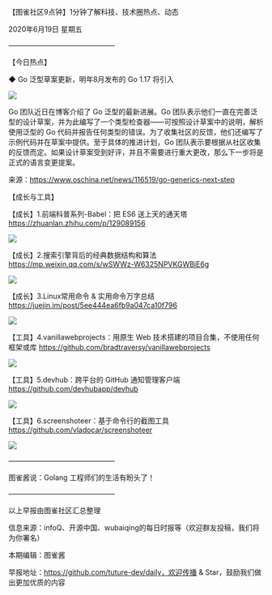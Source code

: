 【图雀社区9点钟】1分钟了解科技、技术圈热点、动态

2020年6月19日 星期五

———————————————

【今日热点】   

 ◆ Go 泛型草案更新，明年8月发布的 Go 1.17 将引入

![](https://imgkr.cn-bj.ufileos.com/47faea7c-bdb6-443e-8d78-9caab69e6efb.jpeg)

Go 团队近日在博客介绍了 Go 泛型的最新进展。Go 团队表示他们一直在完善泛型的设计草案，并为此编写了一个类型检查器——可按照设计草案中的说明，解析使用泛型的 Go 代码并报告任何类型的错误。为了收集社区的反馈，他们还编写了示例代码并在草案中提供。至于具体的推进计划，Go 团队表示要根据从社区收集的反馈而定。如果设计草案受到好评，并且不需要进行重大更改，那么下一步将是正式的语言变更提案。

来源：https://www.oschina.net/news/116519/go-generics-next-step

【成长与工具】   

【成长】1.前端科普系列-Babel：把 ES6 送上天的通天塔 https://zhuanlan.zhihu.com/p/129089156

![](https://imgkr.cn-bj.ufileos.com/c398f22f-76e0-49dc-a803-a9b68bb8bd2b.jpg)

【成长】2.搜索引擎背后的经典数据结构和算法 https://mp.weixin.qq.com/s/wSWWz-W6325NPVKGWBiE6g

![](https://imgkr.cn-bj.ufileos.com/34eee217-9d8a-404f-8e70-8578e3f5205f.jpeg)

【成长】3.Linux常用命令 & 实用命令万字总结 https://juejin.im/post/5ee444ea6fb9a047ca10f796

![](https://imgkr.cn-bj.ufileos.com/e681acf0-69dc-4d43-a4a1-c13aed3f99ad.png)

【工具】4.vanillawebprojects：用原生 Web 技术搭建的项目合集，不使用任何框架或库 https://github.com/bradtraversy/vanillawebprojects

![](https://imgkr.cn-bj.ufileos.com/9d7e59cf-00e3-4680-afa6-dccb6b77e03c.png)

【工具】5.devhub：跨平台的 GitHub 通知管理客户端 https://github.com/devhubapp/devhub

![](https://imgkr.cn-bj.ufileos.com/531b08f1-d456-475a-9127-90c966dce448.jpg)

【工具】6.screenshoteer：基于命令行的截图工具 https://github.com/vladocar/screenshoteer

![](https://imgkr.cn-bj.ufileos.com/fec01046-ce8a-4012-bc48-6cc936499193.png)

——————————————— 

图雀酱说：Golang 工程师们的生活有盼头了！

———————————————

以上早报由图雀社区汇总整理   

信息来源：infoQ、开源中国、wubaiqing的每日时报等（欢迎群友投稿，我们将为你署名）

本期编辑：图雀酱

早报地址：https://github.com/tuture-dev/daily，欢迎传播 & Star，鼓励我们做出更加优质的内容